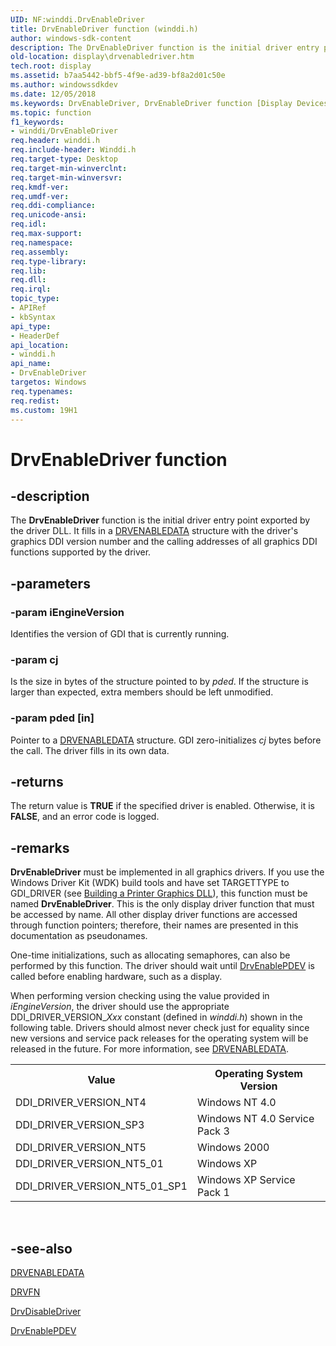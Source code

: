 ```yaml
---
UID: NF:winddi.DrvEnableDriver
title: DrvEnableDriver function (winddi.h)
author: windows-sdk-content
description: The DrvEnableDriver function is the initial driver entry point exported by the driver DLL.
old-location: display\drvenabledriver.htm
tech.root: display
ms.assetid: b7aa5442-bbf5-4f9e-ad39-bf8a2d01c50e
ms.author: windowssdkdev
ms.date: 12/05/2018
ms.keywords: DrvEnableDriver, DrvEnableDriver function [Display Devices], ddifncs_ceb25289-afd3-447e-85e7-d89fa95aebd4.xml, display.drvenabledriver, winddi/DrvEnableDriver
ms.topic: function
f1_keywords:
- winddi/DrvEnableDriver
req.header: winddi.h
req.include-header: Winddi.h
req.target-type: Desktop
req.target-min-winverclnt: 
req.target-min-winversvr: 
req.kmdf-ver: 
req.umdf-ver: 
req.ddi-compliance: 
req.unicode-ansi: 
req.idl: 
req.max-support: 
req.namespace: 
req.assembly: 
req.type-library: 
req.lib: 
req.dll: 
req.irql: 
topic_type:
- APIRef
- kbSyntax
api_type:
- HeaderDef
api_location:
- winddi.h
api_name:
- DrvEnableDriver
targetos: Windows
req.typenames: 
req.redist: 
ms.custom: 19H1
---
```


# DrvEnableDriver function


## -description


The <b>DrvEnableDriver</b> function is the initial driver entry point exported by the driver DLL. It fills in a <a href="https://docs.microsoft.com/windows/desktop/api/winddi/ns-winddi-drvenabledata">DRVENABLEDATA</a> structure with the driver's graphics DDI version number and the calling addresses of all graphics DDI functions supported by the driver.


## -parameters




### -param iEngineVersion

Identifies the version of GDI that is currently running.


### -param cj

Is the size in bytes of the structure pointed to by <i>pded</i>. If the structure is larger than expected, extra members should be left unmodified.


### -param pded [in]

Pointer to a <a href="https://docs.microsoft.com/windows/desktop/api/winddi/ns-winddi-drvenabledata">DRVENABLEDATA</a> structure. GDI zero-initializes <i>cj</i> bytes before the call. The driver fills in its own data.


## -returns



The return value is <b>TRUE</b> if the specified driver is enabled. Otherwise, it is <b>FALSE</b>, and an error code is logged.




## -remarks



<b>DrvEnableDriver</b> must be implemented in all graphics drivers. If you use the Windows Driver Kit (WDK) build tools and have set TARGETTYPE to GDI_DRIVER (see <a href="https://docs.microsoft.com/windows-hardware/drivers/print/building-a-printer-graphics-dll">Building a Printer Graphics DLL</a>), this function must be named <b>DrvEnableDriver</b>. This is the only display driver function that must be accessed by name. All other display driver functions are accessed through function pointers; therefore, their names are presented in this documentation as pseudonames. 

One-time initializations, such as allocating semaphores, can also be performed by this function. The driver should wait until <a href="https://docs.microsoft.com/windows/desktop/api/winddi/nf-winddi-drvenablepdev">DrvEnablePDEV</a> is called before enabling hardware, such as a display.

When performing version checking using the value provided in <i>iEngineVersion</i>, the driver should use the appropriate DDI_DRIVER_VERSION_<i>Xxx</i> constant (defined in <i>winddi.h</i>) shown in the following table. Drivers should almost never check just for equality since new versions and service pack releases for the operating system will be released in the future. For more information, see <a href="https://docs.microsoft.com/windows/desktop/api/winddi/ns-winddi-drvenabledata">DRVENABLEDATA</a>.

<table>
<tr>
<th>Value</th>
<th>Operating System Version</th>
</tr>
<tr>
<td>
DDI_DRIVER_VERSION_NT4

</td>
<td>
Windows NT 4.0

</td>
</tr>
<tr>
<td>
DDI_DRIVER_VERSION_SP3

</td>
<td>
Windows NT 4.0 Service Pack 3

</td>
</tr>
<tr>
<td>
DDI_DRIVER_VERSION_NT5

</td>
<td>
Windows 2000

</td>
</tr>
<tr>
<td>
DDI_DRIVER_VERSION_NT5_01

</td>
<td>
Windows XP

</td>
</tr>
<tr>
<td>
DDI_DRIVER_VERSION_NT5_01_SP1

</td>
<td>
Windows XP Service Pack 1

</td>
</tr>
</table>
 




## -see-also




<a href="https://docs.microsoft.com/windows/desktop/api/winddi/ns-winddi-drvenabledata">DRVENABLEDATA</a>



<a href="https://docs.microsoft.com/windows/desktop/api/winddi/ns-winddi-drvfn">DRVFN</a>



<a href="https://docs.microsoft.com/windows/desktop/api/winddi/nf-winddi-drvdisabledriver">DrvDisableDriver</a>



<a href="https://docs.microsoft.com/windows/desktop/api/winddi/nf-winddi-drvenablepdev">DrvEnablePDEV</a>
 

 

